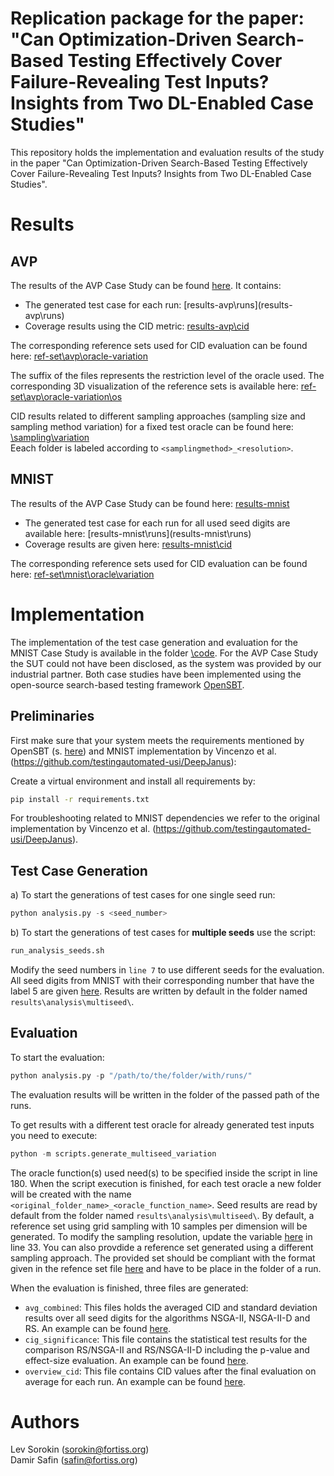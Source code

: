 # Replication package for the paper: "Can Optimization-Driven Search-Based Testing Effectively Cover Failure-Revealing Test Inputs? Insights from Two DL-Enabled Case Studies"
This repository holds the implementation and evaluation results of the study in the paper "Can Optimization-Driven Search-Based Testing Effectively Cover Failure-Revealing Test Inputs? Insights from Two DL-Enabled Case Studies".

# Results

## AVP

The results of the AVP Case Study can be found [here](results-avp). It contains:

- The generated test case for each run: [results-avp\runs](results-avp\runs\)
- Coverage results using the CID metric: [results-avp\cid](results-avp\cid)

The corresponding reference sets used for CID evaluation can be found here: [ref-set\avp\oracle-variation]("ref-set\avp\oracle-variation\") 

The suffix of the files represents the restriction level of the oracle used. The corresponding 3D visualization of the reference sets is available here: [ref-set\avp\oracle-variation\os](ref-set\avp\oracle-variation\os)

CID results related to different sampling approaches (sampling size and sampling method variation) for a fixed test oracle can be found here: [\sampling\variation](sampling-variation) \
Eeach folder is labeled according to `<samplingmethod>_<resolution>`.


## MNIST

The results of the AVP Case Study can be found here: [results-mnist](results-mnist)
- The generated test case for each run for all used seed digits are available here: [results-mnist\runs](results-mnist\runs\)
- Coverage results are given here: [results-mnist\cid](results-mnist\cid)

The corresponding reference sets used for CID evaluation can be found here: [ref-set\mnist\oracle\variation](ref-set\mnist\oracle\variation) 

# Implementation

The implementation of the test case generation and evaluation for the MNIST Case Study is available in the folder [\code](code). For the AVP Case Study the SUT could not have been disclosed, as the system was provided by our industrial partner. Both case studies have been implemented using the open-source search-based testing framework [OpenSBT](https://git.fortiss.org/opensbt).

## Preliminaries

First make sure that your system meets the requirements mentioned by OpenSBT (s. [here](https://git.fortiss.org/opensbt/opensbt-core)) and MNIST implementation by Vincenzo et al. (https://github.com/testingautomated-usi/DeepJanus):

Create a virtual environment and install all requirements by:

```bash
pip install -r requirements.txt
```

For troubleshooting related to MNIST dependencies we refer to the original implementation by Vincenzo et al. (https://github.com/testingautomated-usi/DeepJanus).

## Test Case Generation

a) To start the generations of test cases for one single seed run:

```python
python analysis.py -s <seed_number>
```

b) To start the generations of test cases for **multiple seeds** use the script:

```python
run_analysis_seeds.sh
```

Modify the seed numbers in `line 7` to use different seeds for the evaluation. All seed digits from MNIST with their corresponding number that have the label 5 are given [here](code\code-mnist\problem\mnist\bootstrap\bootstrap_five.png). Results are written by default in the folder named `results\analysis\multiseed\`.


## Evaluation

To start the evaluation:

```python
python analysis.py -p "/path/to/the/folder/with/runs/"
```

The evaluation results will be written in the folder of the passed path of the runs.

To get results with a different test oracle for already generated test inputs you need to execute:

```python
python -m scripts.generate_multiseed_variation
```

The oracle function(s) used need(s) to be specified inside the script in line 180. When the script execution is finished, for each test oracle a new folder will be created with the name
`<original_folder_name>_<oracle_function_name>`. Seed results are read by default from the folder named `results\analysis\multiseed\`. By default, a reference set using grid sampling with 10 samples per dimension will be generated. To modify
the sampling resolution, update the variable [here](code/code-mnist/utils/sampling.py) in line 33. You can also provdide a reference set generated using a different sampling approach. The provided set should be compliant with the format given in the refence set file [here](TODO) and have to be place in the folder of a run.

When the evaluation is finished, three files are generated:
- `avg_combined`: This files holds the averaged CID and standard deviation results over all seed digits for the algorithms NSGA-II, NSGA-II-D and RS. An example can be found [here](TODO).
- `cig_significance`: This file contains the statistical test results for the comparison RS/NSGA-II and RS/NSGA-II-D including the p-value and effect-size evaluation. An example can be found [here](TODO).
- `overview_cid`: This file contains CID values after the final evaluation on average for each run. An example can be found [here](TODO).


# Authors


Lev Sorokin (sorokin@fortiss.org) \
Damir Safin (safin@fortiss.org)
